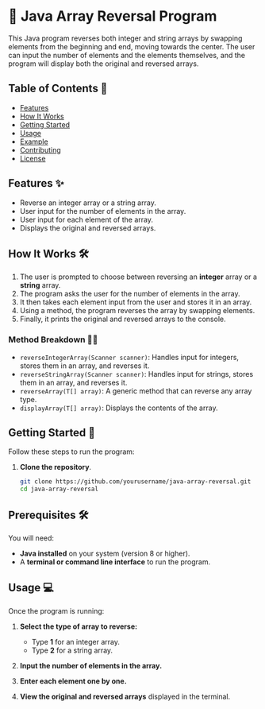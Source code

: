 # 🚀 Java Array Reversal Program

This Java program reverses both integer and string arrays by swapping elements from the beginning and end, moving towards the center. The user can input the number of elements and the elements themselves, and the program will display both the original and reversed arrays.

## Table of Contents 📑

- [Features](#features)
- [How It Works](#how-it-works)
- [Getting Started](#getting-started)
- [Usage](#usage)
- [Example](#example)
- [Contributing](#contributing)
- [License](#license)

## Features ✨

- Reverse an integer array or a string array.
- User input for the number of elements in the array.
- User input for each element of the array.
- Displays the original and reversed arrays.

## How It Works 🛠️

1. The user is prompted to choose between reversing an **integer** array or a **string** array.
2. The program asks the user for the number of elements in the array.
3. It then takes each element input from the user and stores it in an array.
4. Using a method, the program reverses the array by swapping elements.
5. Finally, it prints the original and reversed arrays to the console.

### Method Breakdown 🧑‍💻

- `reverseIntegerArray(Scanner scanner)`: Handles input for integers, stores them in an array, and reverses it.
- `reverseStringArray(Scanner scanner)`: Handles input for strings, stores them in an array, and reverses it.
- `reverseArray(T[] array)`: A generic method that can reverse any array type.
- `displayArray(T[] array)`: Displays the contents of the array.

## Getting Started 🚀

Follow these steps to run the program:

1. **Clone the repository**.
   ```bash
   git clone https://github.com/yourusername/java-array-reversal.git
   cd java-array-reversal


## Prerequisites 🛠️
You will need:

- **Java installed** on your system (version 8 or higher).
- A **terminal or command line interface** to run the program.

## Usage 💻
Once the program is running:

1. **Select the type of array to reverse:**
   - Type **1** for an integer array.
   - Type **2** for a string array.
   
2. **Input the number of elements in the array.**

3. **Enter each element one by one.**

4. **View the original and reversed arrays** displayed in the terminal.
